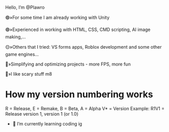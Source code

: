 Hello, I’m @Plawro

🟢»For some time I am already working with Unity

🟣»Experienced in working with HTML, CSS, CMD scripting, AI image making,...

🟡»Others that I tried: VS forms apps, Roblox development and some other game engines...

🔵»Simplifying and optimizing projects - more FPS, more fun

🔴»I like scary stuff m8

# How my version numbering works
R = Release, E = Remake, B = Beta, A = Alpha
V* = Version
Example: R1V1 = Release version 1, version 1 (or 1.0)

- 🌱 I’m currently learning coding ig

<!---
Plawro is ✨ special ✨ because his `README.md` appears on his GitHub profile.
--->
